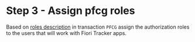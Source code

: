 # Step 3 - Assign pfcg roles

Based on [roles description](general/role-assignment.md) in transaction `PFCG` assign the authorization roles to the users that will work with Fiori Tracker apps.